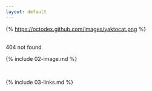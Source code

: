 ```yaml
---
layout: default
---
```


{% https://octodex.github.com/images/yaktocat.png %}

<br> 404 not found

{% include 02-image.md %}

<br>

{% include 03-links.md %}

